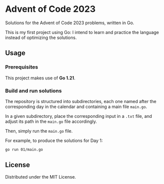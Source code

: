 # Advent of Code 2023

Solutions for the Advent of Code 2023 problems, written in Go.

This is my first project using Go: I intend to learn and practice the language instead of optimizing the solutions.


## Usage

### Prerequisites

This project makes use of **Go 1.21**.


### Build and run solutions

The repository is structured into subdirectories, each one named after the corresponding day in the calendar and containing a main file `main.go`.

In a given subdirectory, place the corresponding input in a `.txt` file, and adjust its path in the `main.go` file accordingly.

Then, simply run the `main.go` file.

For example, to produce the solutions for Day 1:

```bash
go run 01/main.go
```


## License

Distributed under the MIT License.
